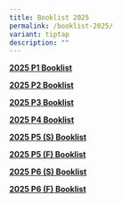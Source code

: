 ```yaml
---
title: Booklist 2025
permalink: /booklist-2025/
variant: tiptap
description: ""
---
```

<p><strong><a href="/files/2025_Primary_1_Booklist.pdf" rel="noopener nofollow" target="_blank">2025 P1 Booklist</a></strong>
</p>
<p><strong><a href="/files/2025_P2_booklist.pdf" rel="noopener nofollow" target="_blank">2025 P2 Booklist</a></strong>
</p>
<p><strong><a href="/files/2025_P3_booklist.pdf" rel="noopener nofollow" target="_blank">2025 P3 Booklist</a></strong>
</p>
<p><strong><a href="/files/2025_P4_booklist.pdf" rel="noopener nofollow" target="_blank">2025 P4 Booklist</a></strong>
</p>
<p><strong><a href="/files/2025_P5__S__booklist.pdf" rel="noopener nofollow" target="_blank">2025 P5 (S) Booklist</a></strong>
</p>
<p><strong><a href="/files/2025_P5__F__booklist.pdf" rel="noopener nofollow" target="_blank">2025 P5 (F) Booklist</a></strong>
</p>
<p><strong><a href="/files/2025_P6__S__booklist.pdf" rel="noopener nofollow" target="_blank">2025 P6 (S) Booklist</a></strong>
</p>
<p><strong><a href="/files/2025_P6__F__booklist.pdf" rel="noopener nofollow" target="_blank">2025 P6 (F) Booklist</a></strong>
</p>